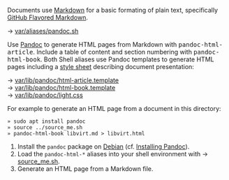 Documents use [Markdown][1] for a basic formating of plain text, specifically [GitHub Flavored Markdown][2]. 

→ [var/aliases/pandoc.sh](../var/aliases/pandoc.sh)

Use [Pandoc][3] to generate HTML pages from Markdown with <kbd>pandoc-html-article</kbd>. Include a table of content and section numbering with <kbd>pandoc-html-book</kbd>. Both Shell aliases use Pandoc templates to generate HTML pages including a [style sheet][5] describing document presentation: 

→ [var/lib/pandoc/html-article.template](../var/lib/pandoc/html-article.template)  
→ [var/lib/pandoc/html-book.template](../var/lib/pandoc/html-book.template)  
→ [var/lib/pandoc/light.css](../var/lib/pandoc/light.css)

For example to generate an HTML page from a document in this directory:

    » sudo apt install pandoc 
    » source ../source_me.sh
    » pandoc-html-book libvirt.md > libvirt.html

1. Install the `pandoc` package on [Debian][6] (cf. [Installing Pandoc][4]).
2. Load the `pandoc-html-*` aliases into your shell environment with → [source_me.sh][10].
3. Generate an HTML page from a Markdown file.

[1]: https://en.wikipedia.org/wiki/Markdown
[2]: https://help.github.com/categories/writing-on-github/
[3]: https://de.wikipedia.org/wiki/Pandoc 
[4]: http://pandoc.org/installing.html
[5]: https://en.wikipedia.org/wiki/Cascading_Style_Sheets
[6]: https://www.debian.org/


[10]: ../source_me.sh
[11]: https://github.com/ttscoff/mdless

